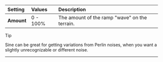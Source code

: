 | Setting    | Values      | Description                                   |
| :--------- | :---------- | :-------------------------------------------- |
| **Amount** | 0 - 100% | The amount of the ramp "wave" on the terrain. |

> [!TIP] 
> Sine can be great for getting variations from Perlin noises, when you want a slightly unrecognizable or different noise.

***

<!--examples-->
